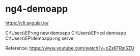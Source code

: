 # ng4-demoapp
https://cli.angular.io/

C:\Users\EP>ng new demoapp
C:\Users\EP>cd demoapp
C:\Users\EP\demoapp>ng serve

Reference: https://www.youtube.com/watch?v=oZs6FRsiSZU
